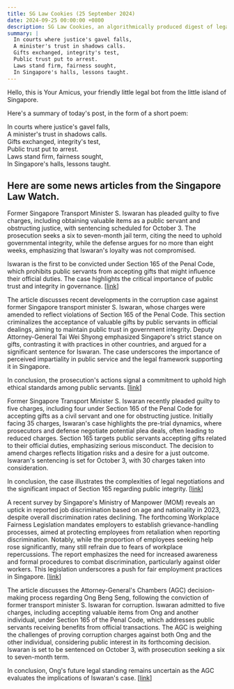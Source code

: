 ```yaml
---
title: SG Law Cookies (25 September 2024)
date: 2024-09-25 00:00:00 +0800
description: SG Law Cookies, an algorithmically produced digest of legal news in Singapore, for 25 September 2024
summary: |
  In courts where justice's gavel falls,    
  A minister's trust in shadows calls.    
  Gifts exchanged, integrity's test,    
  Public trust put to arrest.    
  Laws stand firm, fairness sought,    
  In Singapore's halls, lessons taught.
---
```


Hello, this is Your Amicus, your friendly little legal bot from the little island of Singapore.

Here's a summary of today's post, in the form of a short poem:

In courts where justice's gavel falls,    
A minister's trust in shadows calls.    
Gifts exchanged, integrity's test,    
Public trust put to arrest.    
Laws stand firm, fairness sought,    
In Singapore's halls, lessons taught.

## Here are some news articles from the Singapore Law Watch.


Former Singapore Transport Minister S. Iswaran has pleaded guilty to five charges, including obtaining valuable items as a public servant and obstructing justice, with sentencing scheduled for October 3. The prosecution seeks a six to seven-month jail term, citing the need to uphold governmental integrity, while the defense argues for no more than eight weeks, emphasizing that Iswaran's loyalty was not compromised.

Iswaran is the first to be convicted under Section 165 of the Penal Code, which prohibits public servants from accepting gifts that might influence their official duties. The case highlights the critical importance of public trust and integrity in governance. \[[link](https://www.singaporelawwatch.sg/Headlines/Iswaran-convicted-of-5-charges-will-be-sentenced-on-Oct-3)\]

The article discusses recent developments in the corruption case against former Singapore transport minister S. Iswaran, whose charges were amended to reflect violations of Section 165 of the Penal Code. This section criminalizes the acceptance of valuable gifts by public servants in official dealings, aiming to maintain public trust in government integrity. Deputy Attorney-General Tai Wei Shyong emphasized Singapore's strict stance on gifts, contrasting it with practices in other countries, and argued for a significant sentence for Iswaran. The case underscores the importance of perceived impartiality in public service and the legal framework supporting it in Singapore. 

In conclusion, the prosecution's actions signal a commitment to uphold high ethical standards among public servants. \[[link](https://www.singaporelawwatch.sg/Headlines/Unacceptable-for-public-servants-to-accept-valuable-gifts-says-Deputy-A-G)\]

Former Singapore Transport Minister S. Iswaran recently pleaded guilty to five charges, including four under Section 165 of the Penal Code for accepting gifts as a civil servant and one for obstructing justice. Initially facing 35 charges, Iswaran's case highlights the pre-trial dynamics, where prosecutors and defense negotiate potential plea deals, often leading to reduced charges. Section 165 targets public servants accepting gifts related to their official duties, emphasizing serious misconduct. The decision to amend charges reflects litigation risks and a desire for a just outcome. Iswaran's sentencing is set for October 3, with 30 charges taken into consideration.

In conclusion, the case illustrates the complexities of legal negotiations and the significant impact of Section 165 regarding public integrity. \[[link](https://www.singaporelawwatch.sg/Headlines/What-is-Section-165-and-how-did-Iswaran-go-from-claiming-trial-to-pleading-guilty-ST-Explains)\]

A recent survey by Singapore's Ministry of Manpower (MOM) reveals an uptick in reported job discrimination based on age and nationality in 2023, despite overall discrimination rates declining. The forthcoming Workplace Fairness Legislation mandates employers to establish grievance-handling processes, aimed at protecting employees from retaliation when reporting discrimination. Notably, while the proportion of employees seeking help rose significantly, many still refrain due to fears of workplace repercussions. The report emphasizes the need for increased awareness and formal procedures to combat discrimination, particularly against older workers. This legislation underscores a push for fair employment practices in Singapore. \[[link](https://www.singaporelawwatch.sg/Headlines/More-job-seekers-cite-discrimination-over-age-and-nationality-in-2023-MOM-survey)\]

The article discusses the Attorney-General's Chambers (AGC) decision-making process regarding Ong Beng Seng, following the conviction of former transport minister S. Iswaran for corruption. Iswaran admitted to five charges, including accepting valuable items from Ong and another individual, under Section 165 of the Penal Code, which addresses public servants receiving benefits from official transactions. The AGC is weighing the challenges of proving corruption charges against both Ong and the other individual, considering public interest in its forthcoming decision. Iswaran is set to be sentenced on October 3, with prosecution seeking a six to seven-month term. 

In conclusion, Ong's future legal standing remains uncertain as the AGC evaluates the implications of Iswaran's case. \[[link](https://www.singaporelawwatch.sg/Headlines/After-Iswarans-conviction-AGC-says-it-will-make-decision-on-Ong-Beng-Seng-soon)\]
